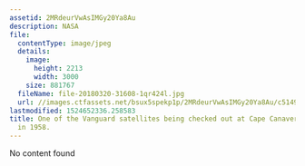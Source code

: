 ```yaml
---
assetid: 2MRdeurVwAsIMGy20Ya8Au
description: NASA
file:
  contentType: image/jpeg
  details:
    image:
      height: 2213
      width: 3000
    size: 881767
  fileName: file-20180320-31608-1qr424l.jpg
  url: //images.ctfassets.net/bsux5spekp1p/2MRdeurVwAsIMGy20Ya8Au/c5149f8cc3223e6746a9393fa874eacc/file-20180320-31608-1qr424l.jpg
lastmodified: 1524652336.258583
title: One of the Vanguard satellites being checked out at Cape Canaveral, Florida
  in 1958.
---
```

No content found